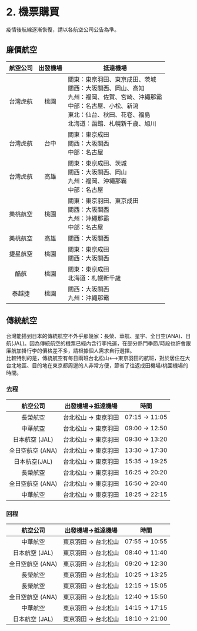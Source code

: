 # 2. 機票購買

疫情後航線逐漸恢復，請以各航空公司公告為準。

## 廉價航空

| 航空公司 | 出發機場 | 抵達機場  |
|:----------:|:----------:|----------|
| 台灣虎航 | 桃園     | 關東：東京羽田、東京成田、茨城 <br>關西：大阪關西、岡山、高知 <br>九州：福岡、佐賀、宮崎、沖繩那霸 <br>中部：名古屋、小松、新瀉 <br>東北：仙台、秋田、花卷、福島 <br>北海道：函館、札幌新千歲、旭川 |
| 台灣虎航 | 台中     | 關東：東京成田 <br>關西：大阪關西 <br>中部：名古屋  |
| 台灣虎航 | 高雄     | 關東：東京成田、茨城 <br>關西：大阪關西、岡山 <br>九州：福岡、沖繩那霸 <br>中部：名古屋  |
| 樂桃航空 | 桃園     | 關東：東京羽田、東京成田 <br>關西：大阪關西 <br>九州：沖繩那霸 <br>中部：名古屋   |
| 樂桃航空 | 高雄     | 關西：大阪關西    |
| 捷星航空 | 桃園     | 關東：東京成田 <br>關西：大阪關西  |
| 酷航     | 桃園     | 關東：東京成田 <br>北海道：札幌新千歲 |
| 泰越捷   | 桃園     | 關西：大阪關西 <br>九州：沖繩那霸 |

## 傳統航空

台灣能搭到日本的傳統航空不外乎那幾家：長榮、華航、星宇、全日空(ANA)、日航(JAL)。因為傳統航空的機票已經內含行李托運，在部分熱門季節/時段也許會跟廉航加掛行李的價格差不多，請根據個人需求自行選擇。  
比較特別的是，傳統航空有每日兩班台北松山<-->東京羽田的航班，對於居住在大台北地區、目的地在東京都周邊的人非常方便，節省了往返成田機場/桃園機場的時間。  

### 去程
|      航空公司     |  出發機場->抵達機場  |      時間      |
|:-----------------:|:--------------------:|:--------------:|
| 長榮航空          | 台北松山 -> 東京羽田 | 07:15 -> 11:05 |
| 中華航空          | 台北松山 -> 東京羽田 | 09:00 -> 12:50 |
| 日本航空  (JAL)   | 台北松山 -> 東京羽田 | 09:30 -> 13:20 |
| 全日空航空  (ANA) | 台北松山 -> 東京羽田 | 13:30 -> 17:30 |
| 日本航空(JAL)     | 台北松山 -> 東京羽田 | 15:35 -> 19:25 |
| 長榮航空          | 台北松山 -> 東京羽田 | 16:25 -> 20:20 |
| 全日空航空  (ANA) | 台北松山 -> 東京羽田 | 16:50 -> 20:40 |
| 中華航空          | 台北松山 -> 東京羽田 | 18:25 -> 22:15 |

### 回程
|      航空公司     |  出發機場->抵達機場  |      時間      |
|:-----------------:|:--------------------:|:--------------:|
| 中華航空          | 東京羽田 -> 台北松山 | 07:55 -> 10:55 |
| 日本航空  (JAL)   | 東京羽田 -> 台北松山 | 08:40 -> 11:40 |
| 全日空航空  (ANA) | 東京羽田 -> 台北松山 | 09:20 -> 12:30 |
| 長榮航空          | 東京羽田 -> 台北松山 | 10:25 -> 13:25 |
| 長榮航空          | 東京羽田 -> 台北松山 | 12:15 -> 15:05 |
| 全日空航空  (ANA) | 東京羽田 -> 台北松山 | 12:40 -> 15:50 |
| 中華航空          | 東京羽田 -> 台北松山 | 14:15 -> 17:15 |
| 日本航空  (JAL)   | 東京羽田 -> 台北松山 | 18:10 -> 21:00 |